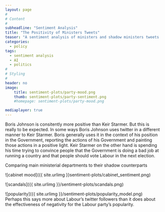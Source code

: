 ```yaml
---
layout: page
#
# Content
#
subheadline: "Sentiment Analysis"
title: "The Positivity of Ministers Tweets"
teaser: "A sentiment analysis of ministers and shadow ministers tweets."
categories:
  - policy
tags:
  - sentiment analysis
  - AI
  - politics
#
# Styling
#
header: no
image:
    title: sentiment-plots/party-mood.png
    thumb: sentiment-plots/party-sentiment.png
    #homepage: sentiment-plots/party-mood.png

mediaplayer: true
---
```




Boris Johnson is consitently more positive than Keir Starmer. But this
is really to be expected. In some ways Boris Johnson uses twitter in a
different manner to Keir Starmer. Boris generally uses it in the context
of his position in the Government, reporting the actions of his
Government and painting those actions in a positive light. Keir Starmer
on the other hand is spending his time trying to convince people that
the Government is doing a bad job at running a country and that people
should vote Labour in the next election.

Comparing main ministerial departments to their shadow counterparts



![cabinet mood]({{ site.urlimg }}sentiment-plots/cabinet_sentiment.png)



![scandals]({{ site.urlimg }}/sentiment-plots/scandals.png)



![popularity]({{ site.urlimg }}/sentiment-plots/popularity_model.png)
Perhaps this says more about Labour’s twitter followers than it does
about the effectiveness of negativity for the Labour party’s popularity.
<br/><br/><br/><br/>
